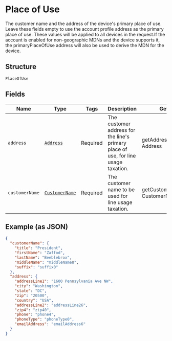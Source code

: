
# Place of Use

The customer name and the address of the device's primary place of use. Leave these fields empty to use the account profile address as the primary place of use. These values will be applied to all devices in the request.If the account is enabled for non-geographic MDNs and the device supports it, the primaryPlaceOfUse address will also be used to derive the MDN for the device.

## Structure

`PlaceOfUse`

## Fields

| Name | Type | Tags | Description | Getter | Setter |
|  --- | --- | --- | --- | --- | --- |
| `address` | [`Address`](../../doc/models/address.md) | Required | The customer address for the line's primary place of use, for line usage taxation. | getAddress(): Address | setAddress(Address address): void |
| `customerName` | [`CustomerName`](../../doc/models/customer-name.md) | Required | The customer name to be used for line usage taxation. | getCustomerName(): CustomerName | setCustomerName(CustomerName customerName): void |

## Example (as JSON)

```json
{
  "customerName": {
    "title": "President",
    "firstName": "Zaffod",
    "lastName": "Beeblebrox",
    "middleName": "middleName8",
    "suffix": "suffix0"
  },
  "address": {
    "addressLine1": "1600 Pennsylvania Ave NW",
    "city": "Washington",
    "state": "DC",
    "zip": "20500",
    "country": "USA",
    "addressLine2": "addressLine26",
    "zip4": "zip40",
    "phone": "phone4",
    "phoneType": "phoneType0",
    "emailAddress": "emailAddress6"
  }
}
```

